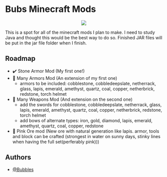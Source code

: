 # Bubs Minecraft Mods

<div align="center">
  <img src="https://img.icons8.com/?size=100&id=XfjNd4vkhBBy&format=png&color=000000">
</div>


This is a spot for all of the minecraft mods I plan to make. I need to study Java and thought this would be the best way to do so. Finished JAR files will be put in the jar file folder when I finish. 

## Roadmap

- :heavy_check_mark: Stone Armor Mod (My first one!)
- :thought_balloon: Many Armors Mod (An extension of my first one)
  - armors to be included: cobblestone, cobbledeepslate, netherrack, glass, lapis, emerald, amethyst, quartz, coal, copper, netherbrick, redstone, torch helmet
- :thought_balloon: Many Weapons Mod (And extension on the second one)
  - add the swords for cobblestone, cobbledeepslate, netherrack, glass, lapis, emerald, amethyst, quartz, coal, copper, netherbrick, redstone, torch helmet
  - add bows of alternate types: iron, gold, diamond, lapis, emerald, amethyst, quartz, coal, copper, redstone 
- :thought_balloon: Pink Ore mod (New ore with natural generation like lapis. armor, tools and block can be crafted (strongest in water on sunny days, stinky lines when having the full set(perferably pink)))

## Authors 

- [@Bubbles](https://github.com/Bubbles0989)
